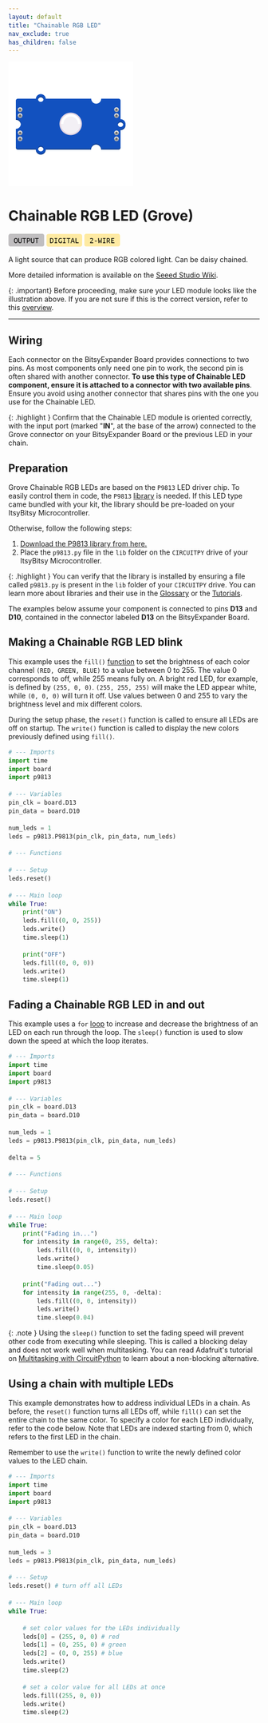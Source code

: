```yaml
---
layout: default
title: "Chainable RGB LED"
nav_exclude: true
has_children: false
---
```


<img src="assets/Grove-Chainable-LED-2.0.png" alt="Chainable RGB LED" width="250"/>

# Chainable RGB LED (Grove)
<a href="../../glossary/glossary"><img src="../../glossary/assets/output.png" alt="Output" width="72"/></a> <a href="../../glossary/glossary"><img src="../../glossary/assets/digital.png" alt="Digital" width="72"/></a> <a href="../../glossary/glossary"><img src="../../glossary/assets/2wire.png" alt="Two Wire" width="72"/></a>

A light source that can produce RGB colored light. Can be daisy chained.

More detailed information is available on the [Seeed Studio Wiki](https://wiki.seeedstudio.com/Grove-Chainable_RGB_LED/).

{: .important}
Before proceeding, make sure your LED module looks like the illustration above. If you are not sure if this is the correct version, refer to this [overview](chainable-led).

---

## Wiring


Each connector on the BitsyExpander Board provides connections to two pins. As most components only need one pin to work, the second pin is often shared with another connector. **To use this type of Chainable LED component, ensure it is attached to a connector with two available pins**. Ensure you avoid using another connector that shares pins with the one you use for the Chainable LED.

{: .highlight }
Confirm that the Chainable LED module is oriented correctly, with the input port (marked "**IN**", at the base of the arrow) connected to the Grove connector on your BitsyExpander Board or the previous LED in your chain.

## Preparation

Grove Chainable RGB LEDs are based on the `P9813` LED driver chip. To easily control them in code, the `P9813` [library](../../glossary/glossary) is needed. If this LED type came bundled with your kit, the library should be pre-loaded on your ItsyBitsy Microcontroller. 

Otherwise, follow the following steps:

1. [Download the P9813 library from here.](assets/p9813.py) 
2. Place the `p9813.py` file in the `lib` folder on the `CIRCUITPY` drive of your ItsyBitsy Microcontroller.

{: .highlight }
You can verify that the library is installed by ensuring a file called `p9813.py` is present in the `lib` folder of your `CIRCUITPY` drive. You can learn more about libraries and their use in the [Glossary](../../glossary/glossary) or the [Tutorials](../../Tutorials).

The examples below assume your component is connected to pins **D13** and **D10**, contained in the connector labeled  **D13** on the BitsyExpander Board.

## Making a Chainable RGB LED blink

This example uses the `fill()` [function](../../glossary/glossary) to set the brightness of each color channel `(RED, GREEN, BLUE)` to a value between 0 to 255. The value 0 corresponds to off, while 255 means fully on. A bright red LED, for example, is defined by `(255, 0, 0)`. `(255, 255, 255)` will make the LED appear white, while `(0, 0, 0)` will turn it off. Use values between 0 and 255 to vary the brightness level and mix different colors.

During the setup phase, the `reset()` function is called to ensure all LEDs are off on startup. The `write()` function is called to display the new colors previously defined using `fill()`.

```python
# --- Imports
import time
import board
import p9813

# --- Variables
pin_clk = board.D13
pin_data = board.D10

num_leds = 1
leds = p9813.P9813(pin_clk, pin_data, num_leds)

# --- Functions

# --- Setup
leds.reset()

# --- Main loop
while True:
    print("ON")
    leds.fill((0, 0, 255))
    leds.write()
    time.sleep(1)
    
    print("OFF")
    leds.fill((0, 0, 0))
    leds.write()
    time.sleep(1)
```



## Fading a Chainable RGB LED in and out

This example uses a `for` [loop](../../glossary/glossary) to increase and decrease the brightness of an LED on each run through the loop. The `sleep()` function is used to slow down the speed at which the loop iterates. 

```python
# --- Imports
import time
import board
import p9813

# --- Variables
pin_clk = board.D13
pin_data = board.D10

num_leds = 1
leds = p9813.P9813(pin_clk, pin_data, num_leds)

delta = 5

# --- Functions

# --- Setup
leds.reset()

# --- Main loop
while True:
    print("Fading in...")
    for intensity in range(0, 255, delta):
        leds.fill((0, 0, intensity))
        leds.write()
        time.sleep(0.05)

    print("Fading out...")
    for intensity in range(255, 0, -delta):
        leds.fill((0, 0, intensity))
        leds.write()
        time.sleep(0.04)
```

{: .note }
Using the `sleep()` function to set the fading speed will prevent other code from executing while sleeping. This is called a blocking delay and does not work well when multitasking. You can read Adafruit's tutorial on [Multitasking with CircuitPython](https://learn.adafruit.com/multi-tasking-with-circuitpython/no-sleeping) to learn about a non-blocking alternative.

## Using a chain with multiple LEDs

This example demonstrates how to address individual LEDs in a chain. As before, the `reset()` function turns all LEDs off, while `fill()` can set the entire chain to the same color. To specify a color for each LED individually, refer to the code below. Note that LEDs are indexed starting from 0, which refers to the first LED in the chain.

Remember to use the `write()` function to write the newly defined color values to the LED chain.

```python
# --- Imports
import time
import board
import p9813

# --- Variables
pin_clk = board.D13
pin_data = board.D10

num_leds = 3
leds = p9813.P9813(pin_clk, pin_data, num_leds)

# --- Setup
leds.reset() # turn off all LEDs

# --- Main loop
while True:
    
    # set color values for the LEDs individually
    leds[0] = (255, 0, 0) # red
    leds[1] = (0, 255, 0) # green
    leds[2] = (0, 0, 255) # blue
    leds.write()
    time.sleep(2)

    # set a color value for all LEDs at once
    leds.fill((255, 0, 0)) 
    leds.write()
    time.sleep(2)
```

